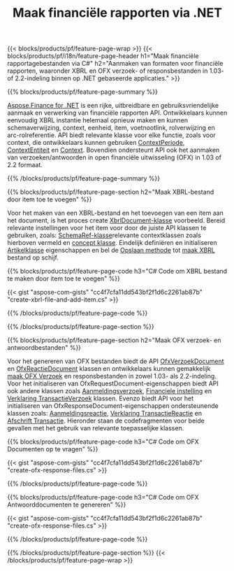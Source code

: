 ﻿---
title: Maak financiële rapporten via .NET
url: /nl/net/create/
description:  C# code om financiële rapporten te maken in XBRL en OFX verzoek- of antwoordbestanden via de .NET-bibliotheek.
---
{{< blocks/products/pf/feature-page-wrap >}}
{{< blocks/products/pf/i18n/feature-page-header h1="Maak financiële rapportagebestanden via C#" h2="Aanmaken van formaten voor financiële rapporten, waaronder XBRL en OFX verzoek- of responsbestanden in 1.03- of 2.2-indeling binnen op .NET gebaseerde applicaties." >}}

{{% blocks/products/pf/feature-page-summary %}}

[Aspose.Finance for .NET](https://products.aspose.com/finance/net/) is een rijke, uitbreidbare en gebruiksvriendelijke aanmaak en verwerking van financiële rapporten API. Ontwikkelaars kunnen eenvoudig XBRL instantie helemaal opnieuw maken en kunnen schemaverwijzing, context, eenheid, item, voetnootlink, rolverwijzing en 
arc-rolreferentie. API biedt relevante klasse voor elke functie, zoals voor context, die ontwikkelaars kunnen gebruiken [ContextPeriode](https://apireference.aspose.com/finance/net/aspose.finance.xbrl/contextperiod), [ContextEntiteit](https://apireference.aspose.com/finance/net/aspose.finance.xbrl/contextentity) en [Context](https://apireference.aspose.com/finance/net/aspose.finance.xbrl/context). 
Bovendien ondersteunt API ook het aanmaken van verzoeken/antwoorden in open financiële uitwisseling (OFX) in 1.03 of 2.2 formaat.

{{% /blocks/products/pf/feature-page-summary %}}

{{% blocks/products/pf/feature-page-section h2="Maak XBRL-bestand door item toe te voegen" %}}

Voor het maken van een XBRL-bestand en het toevoegen van een item aan het document, is het proces create [XbrlDocument-klasse](https://apireference.aspose.com/finance/net/aspose.finance.xbrl/xbrldocument) voorbeeld. Bereid relevante instellingen voor het item voor door de juiste API klassen te gebruiken, zoals: [SchemaRef-klasse](https://apireference.aspose.com/finance/net/aspose.finance.xbrl/schemaref)relevante contextklassen zoals hierboven vermeld en [concept klasse](https://apireference.aspose.com/finance/net/aspose.finance.xbrl/concept). Eindelijk definiëren en initialiseren [Artikelklasse](https://apireference.aspose.com/finance/net/aspose.finance.xbrl/item) eigenschappen en bel de [Opslaan methode](https://apireference.aspose.com/finance/net/aspose.finance.xbrl.xbrldocument/save/methods/1) tot [maak XBRL](https://products.aspose.com/finance/net/create/xbrl/) bestand op schijf.

{{% blocks/products/pf/feature-page-code h3="C# Code om XBRL bestand te maken door item toe te voegen" %}}

{{< gist "aspose-com-gists" "cc4f7cfa11dd543bf2f1d6c2261ab87b" "create-xbrl-file-and-add-item.cs" >}} 

{{% /blocks/products/pf/feature-page-code %}}

{{% /blocks/products/pf/feature-page-section %}}

{{% blocks/products/pf/feature-page-section h2="Maak OFX verzoek- en antwoordbestanden" %}}


Voor het genereren van OFX bestanden biedt de API [OfxVerzoekDocument](https://apireference.aspose.com/finance/net/aspose.finance.ofx/ofxrequestdocument) en [OfxReactieDocument](https://apireference.aspose.com/finance/net/aspose.finance.ofx/ofxresponsedocument) klassen en ontwikkelaars kunnen gemakkelijk [maak OFX Verzoek](https://products.aspose.com/finance/net/create/ofx-request/) en responsbestanden in zowel 1.03- als 2.2-indeling. Voor het initialiseren van OfxRequestDocument-eigenschappen biedt API ook andere klassen zoals [Aanmeldingsverzoek](https://apireference.aspose.com/finance/net/aspose.finance.ofx.signon/signonrequest), [Financiele instelling](https://apireference.aspose.com/finance/net/aspose.finance.ofx.signon/financialinstitution) en [Verklaring TransactieVerzoek](https://apireference.aspose.com/finance/net/aspose.finance.ofx.bank/statementtransactionrequest) klassen. Evenzo biedt API voor het initialiseren van OfxResponseDocument-eigenschappen ondersteunende klassen zoals: [Aanmeldingsreactie](https://apireference.aspose.com/finance/net/aspose.finance.ofx.signon/signonresponse),  [Verklaring TransactieReactie](https://apireference.aspose.com/finance/net/aspose.finance.ofx.bank/statementtransactionresponse) en [Afschrift Transactie](https://apireference.aspose.com/finance/net/aspose.finance.ofx/statementtransaction). Hieronder staan de codefragmenten voor beide gevallen met het gebruik van relevante toepasselijke klassen.

{{% blocks/products/pf/feature-page-code h3="C# Code om OFX Documenten op te vragen" %}}

{{< gist "aspose-com-gists" "cc4f7cfa11dd543bf2f1d6c2261ab87b" "create-ofx-response-files.cs" >}} 

{{% /blocks/products/pf/feature-page-code %}}

{{% blocks/products/pf/feature-page-code h3="C# Code om OFX Antwoorddocumenten te genereren" %}}

{{< gist "aspose-com-gists" "cc4f7cfa11dd543bf2f1d6c2261ab87b" "create-ofx-response-files.cs" >}} 

{{% /blocks/products/pf/feature-page-code %}}

{{% /blocks/products/pf/feature-page-section %}}
{{< /blocks/products/pf/feature-page-wrap >}}